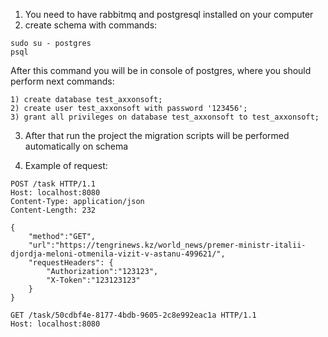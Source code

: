 1. You need to have rabbitmq and postgresql installed on your computer
2. create schema with commands:

```
sudo su - postgres
psql
```

After this command you will be in console of postgres, where you should perform next commands:

```
1) create database test_axxonsoft;
2) create user test_axxonsoft with password '123456';
3) grant all privileges on database test_axxonsoft to test_axxonsoft;
```

3. After that run the project the migration scripts will be performed automatically on schema

4. Example of request: 

```
POST /task HTTP/1.1
Host: localhost:8080
Content-Type: application/json
Content-Length: 232

{
    "method":"GET",
    "url":"https://tengrinews.kz/world_news/premer-ministr-italii-djordja-meloni-otmenila-vizit-v-astanu-499621/",
    "requestHeaders": {
        "Authorization":"123123",
        "X-Token":"123123123"
    }
}
```

```
GET /task/50cdbf4e-8177-4bdb-9605-2c8e992eac1a HTTP/1.1
Host: localhost:8080
```